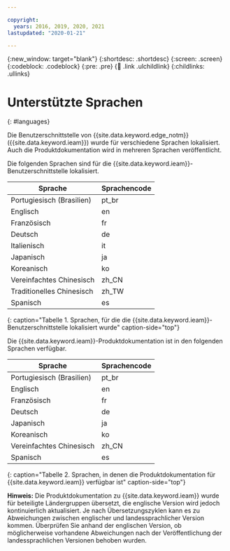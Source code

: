 ```yaml
---

copyright:
  years: 2016, 2019, 2020, 2021
lastupdated: "2020-01-21"

---
```


{:new_window: target="blank"}
{:shortdesc: .shortdesc}
{:screen: .screen}
{:codeblock: .codeblock}
{:pre: .pre}
{:child: .link .ulchildlink}
{:childlinks: .ullinks}

# Unterstützte Sprachen
{: #languages}

Die Benutzerschnittstelle von {{site.data.keyword.edge_notm}} ({{site.data.keyword.ieam}}) wurde für verschiedene Sprachen lokalisiert. Auch die Produktdokumentation wird in mehreren Sprachen veröffentlicht.

Die folgenden Sprachen sind für die {{site.data.keyword.ieam}}-Benutzerschnittstelle lokalisiert.

|Sprache| Sprachencode|
|--------|-----------|
|Portugiesisch (Brasilien)|pt_br|
|Englisch|en|
|Französisch|fr|
|Deutsch|de|
|Italienisch|it|
|Japanisch|ja|
|Koreanisch|ko|
|Vereinfachtes Chinesisch|zh_CN|
|Traditionelles Chinesisch|zh_TW|
|Spanisch|es|
{: caption="Tabelle 1. Sprachen, für die die {{site.data.keyword.ieam}}-Benutzerschnittstelle lokalisiert wurde" caption-side="top"}

Die {{site.data.keyword.ieam}}-Produktdokumentation ist in den folgenden Sprachen verfügbar.

|Sprache| Sprachencode|
|--------|-----------|
|Portugiesisch (Brasilien)|pt_br|
|Englisch|en|
|Französisch|fr|
|Deutsch|de|
|Japanisch|ja|
|Koreanisch|ko|
|Vereinfachtes Chinesisch|zh_CN|
|Spanisch|es|
{: caption="Tabelle 2. Sprachen, in denen die Produktdokumentation für {{site.data.keyword.ieam}} verfügbar ist" caption-side="top"}

**Hinweis:** Die Produktdokumentation zu {{site.data.keyword.ieam}} wurde für beteiligte Ländergruppen übersetzt, die englische Version wird jedoch kontinuierlich aktualisiert. Je nach Übersetzungszyklen kann es zu Abweichungen zwischen englischer und landessprachlicher Version kommen. Überprüfen Sie anhand der englischen Version, ob möglicherweise vorhandene Abweichungen nach der Veröffentlichung der landessprachlichen Versionen behoben wurden.
